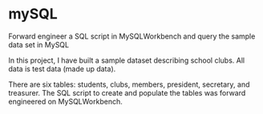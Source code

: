 # mySQL
Forward engineer a SQL script in MySQLWorkbench and query the sample data set in MySQL

In this project, I have built a sample dataset describing school clubs. All data is test data (made up data). 

There are six tables: students, clubs, members, president, secretary, and treasurer. The SQL script to create and populate the tables was forward engineered on MySQLWorkbench. 
